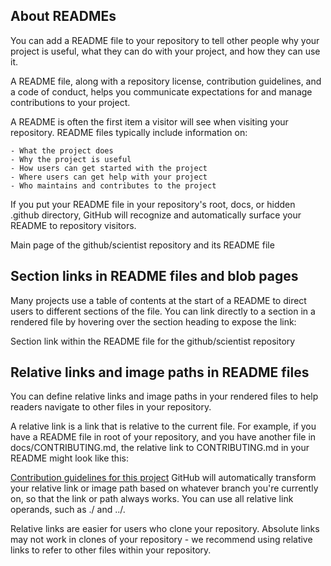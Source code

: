 About READMEs
-------------

You can add a README file to your repository to tell other people why your project is useful, what they can do with your project, and how they can use it.

A README file, along with a repository license, contribution guidelines, and a code of conduct, helps you communicate expectations for and manage contributions to your project.

A README is often the first item a visitor will see when visiting your repository. README files typically include information on:

    - What the project does
    - Why the project is useful
    - How users can get started with the project
    - Where users can get help with your project
    - Who maintains and contributes to the project
    
If you put your README file in your repository's root, docs, or hidden .github directory, GitHub will recognize and automatically surface your README to repository visitors.

Main page of the github/scientist repository and its README file

Section links in README files and blob pages
--------------------------------------------
Many projects use a table of contents at the start of a README to direct users to different sections of the file. You can link directly to a section in a rendered file by hovering over the section heading to expose the link:

Section link within the README file for the github/scientist repository

Relative links and image paths in README files
----------------------------------------------
You can define relative links and image paths in your rendered files to help readers navigate to other files in your repository.

A relative link is a link that is relative to the current file. For example, if you have a README file in root of your repository, and you have another file in docs/CONTRIBUTING.md, the relative link to CONTRIBUTING.md in your README might look like this:

[Contribution guidelines for this project](docs/CONTRIBUTING.md)
GitHub will automatically transform your relative link or image path based on whatever branch you're currently on, so that the link or path always works. You can use all relative link operands, such as ./ and ../.

Relative links are easier for users who clone your repository. Absolute links may not work in clones of your repository - we recommend using relative links to refer to other files within your repository.

    
